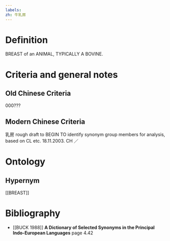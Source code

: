 ```yaml
---
labels: 
zh: 牛乳房
---
```


# Definition
BREAST of an ANIMAL, TYPICALLY A BOVINE.
# Criteria and general notes
## Old Chinese Criteria
000???
## Modern Chinese Criteria
乳房
rough draft to BEGIN TO identify synonym group members for analysis, based on CL etc. 18.11.2003. CH ／
# Ontology

## Hypernym
[[BREAST]]
# Bibliography
- [[BUCK 1988]]
**A Dictionary of Selected Synonyms in the Principal Indo-European Languages** page 4.42
